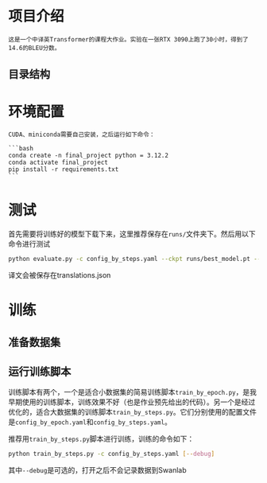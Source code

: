 # 项目介绍

    这是一个中译英Transformer的课程大作业。实验在一张RTX 3090上跑了30小时，得到了14.6的BLEU分数。

## 目录结构

# 环境配置

    CUDA、miniconda需要自己安装，之后运行如下命令：

    ```bash
    conda create -n final_project python = 3.12.2
    conda activate final_project
    pip install -r requirements.txt
    ```


# 测试

首先需要将训练好的模型下载下来，这里推荐保存在`runs/`文件夹下。然后用以下命令进行测试

```bash
python evaluate.py -c config_by_steps.yaml --ckpt runs/best_model.pt --save_path translations.json
```

译文会被保存在translations.json

# 训练

## 准备数据集


## 运行训练脚本

训练脚本有两个，一个是适合小数据集的简易训练脚本`train_by_epoch.py`，是我早期使用的训练脚本，训练效果不好（也是作业预先给出的代码）。另一个是经过优化的，适合大数据集的训练脚本`train_by_steps.py`。它们分别使用的配置文件是`config_by_epoch.yaml`和`config_by_steps.yaml`。

推荐用`train_by_steps.py`脚本进行训练，训练的命令如下：

```bash
python train_by_steps.py -c config_by_steps.yaml [--debug]
```

其中`--debug`是可选的，打开之后不会记录数据到Swanlab